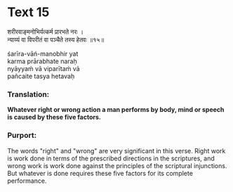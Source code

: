 # Text 15

शरीरवाङ्‌मनोभिर्यत्कर्म प्रारभते नरः ।  
न्याय्यं वा विपरीतं वा पञ्चैते तस्य हेतवः ॥१५॥

śarīra-vāń-manobhir yat  
karma prārabhate naraḥ  
nyāyyaḿ vā viparītaḿ vā  
pañcaite tasya hetavaḥ



### Translation:

**Whatever right or wrong action a man performs by body, mind or speech is caused by these five factors.**

### Purport:

The words "right" and "wrong" are very significant in this verse. Right work is work done in terms of the prescribed directions in the scriptures, and wrong work is work done against the principles of the scriptural injunctions. But whatever is done requires these five factors for its complete performance.